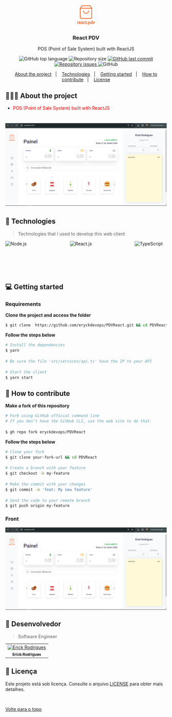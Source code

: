 <h1 align="center">
	<img alt="Logo" width="56px" src=".github/logo.png" width="200px" />
</h1>

<h3 align="center">
  React PDV
</h3>

<p align="center">POS (Point of Sale System) built with ReactJS</p>

<p align="center">
  <img alt="GitHub top language" src="https://img.shields.io/github/languages/top/eryckdevops/PDVReact">

  <img alt="Repository size" src="https://img.shields.io/github/repo-size/eryckdevops/PDVReact">

  <a href="https://github.com/eryckdevops/PDVReact/commits/master">
    <img alt="GitHub last commit" src="https://img.shields.io/github/last-commit/eryckdevops/PDVReact">
  </a>

  <a href="https://github.com/eryckdevops/PDVReact/issues">
    <img alt="Repository issues" src="https://img.shields.io/github/issues/eryckdevops/PDVReact">
  </a>

  <img alt="GitHub" src="https://img.shields.io/github/license/eryckdevops/PDVReact">
</p>

<p align="center">
  <a href="#-about-the-project">About the project</a>&nbsp;&nbsp;&nbsp;|&nbsp;&nbsp;&nbsp;
  <a href="#-technologies">Technologies</a>&nbsp;&nbsp;&nbsp;|&nbsp;&nbsp;&nbsp;
  <a href="#-getting-started">Getting started</a>&nbsp;&nbsp;&nbsp;|&nbsp;&nbsp;&nbsp;
  <a href="#-how-to-contribute">How to contribute</a>&nbsp;&nbsp;&nbsp;|&nbsp;&nbsp;&nbsp;
  <a href="#-license">License</a>
</p>

## 👨🏻‍💻 About the project

- <p style="color: red;">POS (Point of Sale System) built with ReactJS</p>


<h1 align="center">
	<img alt="Mockup" width="800px" src="image.png" width="200px" />
</h1>

## 🚀 Technologies

> Technologies that I used to develop this web client


<div style="display: flex; justify-content: space-between;">
    <img src="https://cdn.iconscout.com/icon/free/png-512/node-js-1174925.png" alt="Node.js" width="100" height="100">
    <img src="https://cdn.iconscout.com/icon/free/png-512/react-4-1175110.png" alt="React.js" width="100" height="100">
    <img src="https://img.icons8.com/color/452/typescript.png" alt="TypeScript" width="100" height="100">
</div>


## 💻 Getting started

### Requirements

**Clone the project and access the folder**

```bash
$ git clone  https://github.com/eryckdevops/PDVReact.git && cd PDVReact
```

**Follow the steps below**

```bash
# Install the dependencies
$ yarn

# Be sure the file 'src/services/api.ts' have the IP to your API

# Start the client
$ yarn start
```

## 🤔 How to contribute

**Make a fork of this repository**

```bash
# Fork using GitHub official command line
# If you don't have the GitHub CLI, use the web site to do that.

$ gh repo fork eryckdevops/PDVReact
```

**Follow the steps below**

```bash
# Clone your fork
$ git clone your-fork-url && cd PDVReact

# Create a branch with your feature
$ git checkout -b my-feature

# Make the commit with your changes
$ git commit -m 'feat: My new feature'

# Send the code to your remote branch
$ git push origin my-feature
```
### Front

![alt text](image.png)

## 🤝 Desenvolvedor

> Software Engineer

<table align="center">
  <tr>
    <td align="center">
      <a href="">
        <img src="https://avatars.githubusercontent.com/u/109317442?v=4" width="160px;" alt="Erick Rodrigues"/><br>
        <sub>
          <b>Erick Rodrigues</b>
        </sub>
      </a>
    </td>
  </tr>
</table>


## 📝 Licença

Este projeto está sob licença. Consulte o arquivo [LICENSE](LICENSE) para obter mais detalhes.

&#xa0;



<a href="#top">Volte para o topo</a>